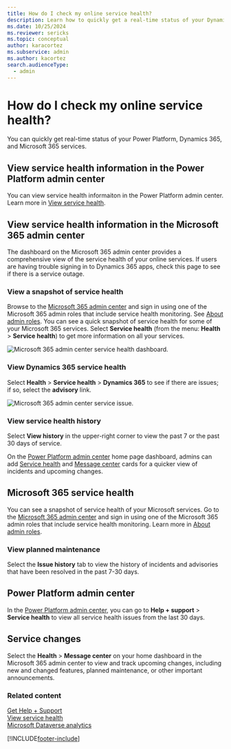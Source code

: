 ```yaml
---
title: How do I check my online service health?
description: Learn how to quickly get a real-time status of your Dynamics 365, Power Platform, and Microsoft 365 services.
ms.date: 10/25/2024
ms.reviewer: sericks
ms.topic: conceptual
author: karacortez
ms.subservice: admin
ms.author: kacortez
search.audienceType: 
  - admin
---
```

# How do I check my online service health?

You can quickly get real-time status of your Power Platform, Dynamics 365, and Microsoft 365 services. 

## View service health information in the Power Platform admin center
You can view service health informaiton in the Power Platform admin center. Learn more in [View service health](view-service-health.md).

## View service health information in the Microsoft 365 admin center
The dashboard on the Microsoft 365 admin center provides a comprehensive view of the service health of your online services. If users are having trouble signing in to Dynamics 365 apps, check this page to see if there is a service outage.
  
### View a snapshot of service health  
Browse to the [Microsoft 365 admin center](https://admin.microsoft.com/) and sign in using one of the Microsoft 365 admin roles that include service health monitoring. See [About admin roles](/microsoft-365/admin/add-users/about-admin-roles). You can see a quick snapshot of service health for some of your Microsoft 365 services.  Select **Service health** (from the menu: **Health** > **Service health**) to get more information on all your services.  
  
![Microsoft 365 admin center service health dashboard.](media/office-365-admin-center-service-health-dashboard.png "Microsoft 365 admin center service health dashboard")  
  
### View Dynamics 365  service health  
Select **Health** > **Service health** > **Dynamics 365** to see if there are issues; if so, select the **advisory** link. 
  
![Microsoft 365 admin center service issue.](media/office-365-admin-center-service-issue.png "Microsoft 365 admin center service issue")  
  
### View service health history  
Select **View history** in the upper-right corner to view the past 7 or the past 30 days of service. 

On the [Power Platform admin center](https://admin.powerplatform.microsoft.com) home page dashboard, admins can add [Service health](admin-documentation.md#monitor-service-health) and [Message center](admin-documentation.md#message-center) cards for a quicker view of incidents and upcoming changes.

## Microsoft 365 service health
You can see a snapshot of service health of your Microsoft services. Go to the [Microsoft 365 admin center](https://admin.microsoft.com/) and sign in using one of the Microsoft 365 admin roles that include service health monitoring. Learn more in [About admin roles](/microsoft-365/admin/add-users/about-admin-roles).  

### View planned maintenance  

Select the **Issue history** tab to view the history of incidents and advisories that have been resolved in the past 7-30 days. 

## Power Platform admin center
In the [Power Platform admin center](https://admin.powerplatform.microsoft.com/home), you can go to **Help + support** > **Service health** to view all service health issues from the last 30 days. 
  
## Service changes

Select the **Health** > **Message center** on your home dashboard in the Microsoft 365 admin center to view and track upcoming changes, including new and changed features, planned maintenance, or other important announcements.
   
### Related content
[Get Help + Support](get-help-support.md) <br />
[View service health](view-service-health.md) <br />
[Microsoft Dataverse analytics](analytics-common-data-service.md)


[!INCLUDE[footer-include](../includes/footer-banner.md)]
